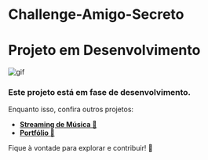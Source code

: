 # Challenge-Amigo-Secreto

# Projeto em Desenvolvimento

![gif](https://github.com/user-attachments/assets/66a80149-5006-4bcd-8112-b0d1b0459495)

### Este projeto está em fase de desenvolvimento.

Enquanto isso, confira outros projetos:  

- **[Streaming de Música 🎵](https://github.com/JosianeCMagalhaes/streaming-de-musica)**
- **[Portfólio 📁](https://github.com/JosianeCMagalhaes/Portfolio)**  

Fique à vontade para explorar e contribuir! 🚀
